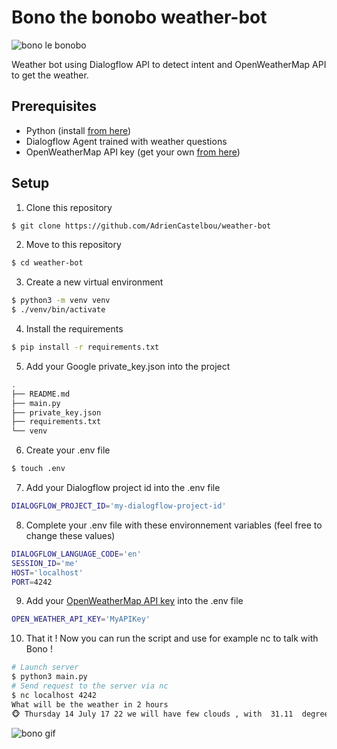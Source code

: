 # Bono the bonobo weather-bot

![bono le bonobo](https://i.ytimg.com/vi/R7e9T9PAIPg/mqdefault.jpg)

Weather bot using Dialogflow API to detect intent and OpenWeatherMap API to get the weather.


## Prerequisites

- Python (install [from here](https://www.python.org/downloads/))
- Dialogflow Agent trained with weather questions
- OpenWeatherMap API key (get your own [from here](https://openweathermap.org/api))

## Setup

1. Clone this repository
  ```bash
  $ git clone https://github.com/AdrienCastelbou/weather-bot
  ```

2. Move to this repository
  ```bash
  $ cd weather-bot
  ```

3. Create a new virtual environment
  ```bash
  $ python3 -m venv venv
  $ ./venv/bin/activate
  ```

4. Install the requirements
  ```bash
  $ pip install -r requirements.txt
  ```

5. Add your Google private_key.json into the project
```bash
.
├── README.md
├── main.py
├── private_key.json
├── requirements.txt
└── venv
```

6. Create your .env file
```bash
$ touch .env
```

7. Add your Dialogflow project id into the .env file
```bash
DIALOGFLOW_PROJECT_ID='my-dialogflow-project-id'
```

8. Complete your .env file with these environnement variables (feel free to change these values)
```bash
DIALOGFLOW_LANGUAGE_CODE='en'
SESSION_ID='me'
HOST='localhost'
PORT=4242
```

9. Add your [OpenWeatherMap API key](https://home.openweathermap.org/api_keys) into the .env file
```bash
OPEN_WEATHER_API_KEY='MyAPIKey'
 ```
 
 10. That it ! Now you can run the script and use for example nc to talk with Bono !
 ```bash
 # Launch server
 $ python3 main.py
 # Send request to the server via nc
 $ nc localhost 4242
 What will be the weather in 2 hours
 🐵 Thursday 14 July 17 22 we will have few clouds , with  31.11  degrees
 ```
 ![bono gif](https://c.tenor.com/5mXsllvwqsMAAAAM/toobo-bonobo.gif)
